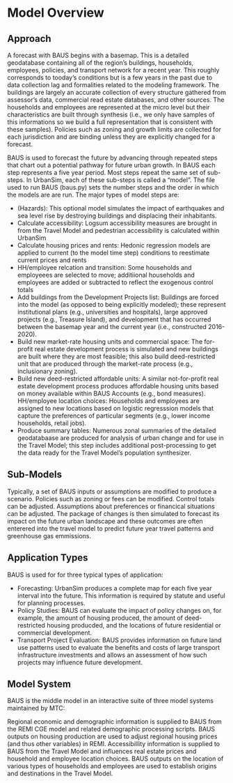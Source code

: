 # Model Overview

## Approach

A forecast with BAUS begins with a basemap. This is a detailed geodatabase containing all of the region’s buildings, households, employees, policies, and transport network for a recent year. This roughly corresponds to tooday’s conditions but is a few years in the past due to data collection lag and formalities related to the modeling framework. The buildings are largely an accurate collection of every structure gathered from assessor’s data, commercial read estate databases, and other sources. The households and employees are represented at the micro level but their characteristics are built through synthesis (i.e., we only have samples of this informations so we build a full representation that is consistent with these samples). Policies such as zoning and growth limits are collected for each jurisdiction and are binding unless they are explicitly changed for a forecast.

BAUS is used to forecast the future by advancing through repeated steps that chart out a potential pathway for future urban growth. In BAUS each step represents a five year period. Most steps repeat the same set of sub-steps. In UrbanSim, each of these sub-steps is called a “model”. The file used to run BAUS (baus.py) sets the number steps and the order in which the models are are run. The major types of model steps are:

* (Hazards): This optional model simulates the impact of earthquakes and sea level rise by destroying buildings and displacing their inhabitants.
* Calculate accessibility: Logsum accessibility measures are brought in from the Travel Model and pedestrian accessibility is calculated within UrbanSim
* Calculate housing prices and rents: Hedonic regression models are applied to current (to the model time step) conditions to reestimate current prices and rents
* HH/employee relcation and transition: Some households and employeees are selected to move; additiional households and employees are added or subtracted to reflect the exogenous control totals
* Add buildings from the Development Projects list: Buildings are forced into the model (as opposed to being explicitly modeled); these represent institutional plans (e.g., universities and hospitals), large approved projects (e.g., Treasure Island), and development that has occurred between the basemap year and the current year (i.e., constructed 2016-2020).
* Build new market-rate housing units and commercial space: The for-profit real estate development process is simulated and new buildings are built where they are most feasible; this also build deed-restricted unit that are produced through the market-rate process (e.g., inclusionary zoning).
* Build new deed-restricted affordable units: A similar not-for-profit real estate development process produces affordable housing units based on money available within BAUS Accounts (e.g., bond measures).
HH/employee location choices: Households and employees are assigned to new locations based on logistic regresssion models that capture the preferences of particular segments (e.g., lower income households, retail jobs).
* Produce summary tables: Numerous zonal summaries of the detailed geodatabaase are produced for analysis of urban change and for use in the Travel Model; this step includes additional post-processing to get the data ready for the Travel Model’s population synthesizer.

## Sub-Models

Typically, a set of BAUS inputs or assumptions are modified to produce a scenario. Policies such as zoning or fees can be modified. Control totals can be adjusted. Assumptions about preferences or financical situations can be adjusted. The package of changes is then simulated to forecast its impact on the future urban landscape and these outcomes are often enterered into the travel model to predict future year travel patterns and greenhouse gas emmissions.

## Application Types

BAUS is used for for three typical types of application:

* Forecasting: UrbanSim produces a complete map for each five year interval into the future. This information is required by statute and useful for planning processes.
* Policy Studies: BAUS can evaluate the impact of policy changes on, for example, the amount of housing produced, the amount of deed-restricted housing producded, and the locations of future residential or commercial development.
* Transport Project Evaluation: BAUS provides information on future land use patterns used to evaluate the benefits and costs of large transport infrastructure investments and allows an assessment of how such projects may influence future development.

## Model System

BAUS is the middle model in an interactive suite of three model systems maintained by MTC:

Regional economic and demographic information is supplied to BAUS from the REMI CGE model and related demographic processing scripts. BAUS outputs on housing production are used to adjust regional housing prices (and thus other variables) in REMI.
Accessibillity information is supplied to BAUS from the Travel Model and influences real estate prices and household and employee location choices. BAUS outputs on the location of various types of households and employees are used to establish origins and destinations in the Travel Model.